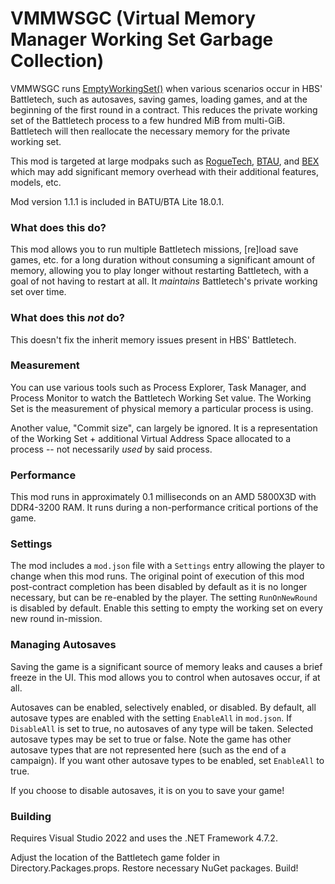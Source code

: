 # VMMWSGC (Virtual Memory Manager Working Set Garbage Collection)

VMMWSGC runs [EmptyWorkingSet()](https://learn.microsoft.com/windows/win32/api/psapi/nf-psapi-emptyworkingset) when various scenarios occur in HBS' Battletech, such as autosaves, saving games, loading games, and at the beginning of the first round in a contract. This reduces the private working set of the Battletech process to a few hundred MiB from multi-GiB. Battletech will then reallocate the necessary memory for the private working set.

This mod is targeted at large modpaks such as [RogueTech](https://roguetech.fandom.com/wiki/Roguetech_Wiki), [BTAU](https://www.bta3062.com/), and [BEX](https://discourse.modsinexile.com/t/battletech-extended-3025-3061-1-9-3-7/426) which may add significant memory overhead with their additional features, models, etc.

Mod version 1.1.1 is included in BATU/BTA Lite 18.0.1.

### What does this do?

This mod allows you to run multiple Battletech missions, [re]load save games, etc. for a long duration without consuming a significant amount of memory, allowing you to play longer without restarting Battletech, with a goal of not having to restart at all. It _maintains_ Battletech's private working set over time.

### What does this _not_ do?

This doesn't fix the inherit memory issues present in HBS' Battletech.

### Measurement

You can use various tools such as Process Explorer, Task Manager, and Process Monitor to watch the Battletech Working Set value. The Working Set is the measurement of physical memory a particular process is using.

Another value, "Commit size", can largely be ignored. It is a representation of the Working Set + additional Virtual Address Space allocated to a process -- not necessarily _used_ by said process.

### Performance

This mod runs in approximately 0.1 milliseconds on an AMD 5800X3D with DDR4-3200 RAM. It runs during a non-performance critical portions of the game.

### Settings

The mod includes a `mod.json` file with a `Settings` entry allowing the player to change when this mod runs. The original point of execution of this mod post-contract completion has been disabled by default as it is no longer necessary, but can be re-enabled by the player. The setting `RunOnNewRound` is disabled by default. Enable this setting to empty the working set on every new round in-mission.

### Managing Autosaves

Saving the game is a significant source of memory leaks and causes a brief freeze in the UI. This mod allows you to control when autosaves occur, if at all.

Autosaves can be enabled, selectively enabled, or disabled. By default, all autosave types are enabled with the setting `EnableAll` in `mod.json`. If `DisableAll` is set to true, no autosaves of any type will be taken. Selected autosave types may be set to true or false. Note the game has other autosave types that are not represented here (such as the end of a campaign). If you want other autosave types to be enabled, set `EnableAll` to true.

If you choose to disable autosaves, it is on you to save your game!

### Building

Requires Visual Studio 2022 and uses the .NET Framework 4.7.2.

Adjust the location of the Battletech game folder in Directory.Packages.props. Restore necessary NuGet packages. Build!

